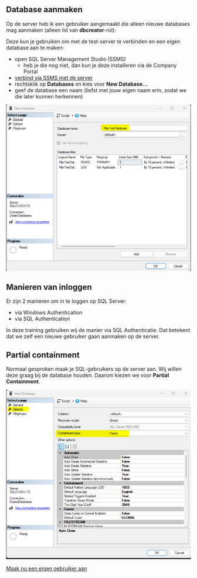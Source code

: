 ## Database aanmaken
Op de server heb ik een gebruiker aangemaakt die alleen nieuwe databases mag aanmaken (alleen lid van **dbcreator**-rol):

Deze kun je gebruiken om met de test-server te verbinden en een eigen database aan te maken:
- open SQL Server Management Studio (SSMS)
  - heb je die nog niet, dan kun je deze installeren via de Company Portal
- [verbind via SSMS met de server](0-inloggen_op_server.md)
- rechtsklik op **Databases** en kies voor **New Database...**
- geef de database een naam (liefst met jouw eigen naam erin, zodat we die later kunnen herkennen)

![Nieuwe database](<images/2025-02-27 18_33_18-New Database.png>)

## Manieren van inloggen
Er zijn 2 manieren om in te loggen op SQL Server:
- via Windows Authentication
- via SQL Authentication

In deze training gebruiken wij de manier via SQL Authenticatie. Dat betekent dat we zelf een nieuwe gebruiker gaan aanmaken op de server.

## Partial containment
Normaal gesproken maak je SQL-gebruikers op de server aan. 
Wij willen deze graag bij de database houden. Daarom kiezen we voor **Partial Containment**.

![Partial Containment](images/partial-containment.png)

[Maak nu een eigen gebruiker aan](2-gebruiker-aanmaken.md)
